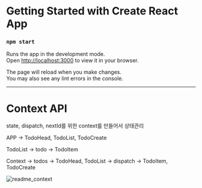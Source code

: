 # Getting Started with Create React App
### `npm start`

Runs the app in the development mode.\
Open [http://localhost:3000](http://localhost:3000) to view it in your browser.

The page will reload when you make changes.\
You may also see any lint errors in the console.

---
# Context API
state, dispatch, nextId를 위한 context를 만들어서 상태관리

APP -> TodoHead, TodoList, TodoCreate

TodoList -> todo -> TodoItem

Context -> todos -> TodoHead, TodoList
        -> dispatch -> TodoItem, TodoCreate
        
![readme_context](https://user-images.githubusercontent.com/88701965/231326633-23a98e65-35da-42b3-a320-808921848247.PNG)
